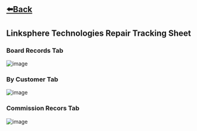 ## [⬅️Back](./)

## Linksphere Technologies Repair Tracking Sheet


### Board Records Tab

![image](https://github.com/greatcyan/cyrus-baruc-data-analytics-portfolio/assets/95137493/ef31e571-4cd8-4bf3-9d2c-69a5d3d3ce43)

### By Customer Tab

![image](https://github.com/greatcyan/cyrus-baruc-data-analytics-portfolio/assets/95137493/ca66aa05-35d3-4322-a942-f0f3ab499f0a)

### Commission Recors Tab

![image](https://github.com/greatcyan/cyrus-baruc-data-analytics-portfolio/assets/95137493/f97a267c-0eb9-4669-9cd9-6603c29c7a02)

